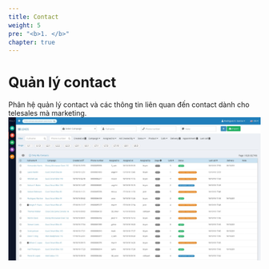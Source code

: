 ```yaml
---
title: Contact
weight: 5
pre: "<b>1. </b>"
chapter: true
---
```



# Quản lý contact

Phân hệ quản lý contact và các thông tin liên quan đến contact dành cho telesales mà marketing.
![alt text](list-contact.jpg)